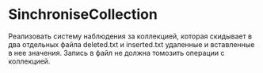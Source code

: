# SinchroniseCollection
Реализовать систему наблюдения за коллекцией,
которая скидывает в два отдельных файла deleted.txt и inserted.txt удаленные и вставленные в нее значения.
Запись в файл не должна томозить операции с коллекцией.
